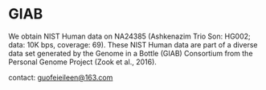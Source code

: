 # GIAB

We obtain NIST Human data on NA24385 (Ashkenazim Trio Son: HG002; data: 10K bps, coverage: 69). These NIST Human data are part of a diverse data set generated by the Genome in a Bottle (GIAB) Consortium from the Personal Genome Project (Zook et al., 2016).



contact: guofeieileen@163.com
